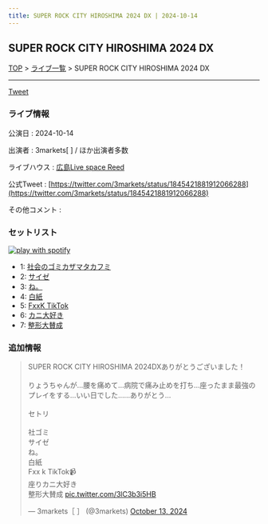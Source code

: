 ```yaml
---
title: SUPER ROCK CITY HIROSHIMA 2024 DX | 2024-10-14
---
```

## SUPER ROCK CITY HIROSHIMA 2024 DX

[TOP](/setlist/) > [ライブ一覧](lives.html) > SUPER ROCK CITY HIROSHIMA 2024 DX

___

<a href="https://twitter.com/share?ref_src=twsrc%5Etfw" data-text="3markets[ ]セットリスト > SUPER ROCK CITY HIROSHIMA 2024 DX" class="twitter-share-button" data-via="3markets" data-hashtags="3markets" data-related="3markets" data-show-count="false">Tweet</a>

### ライブ情報

公演日
:    2024-10-14

出演者
:    3markets[ ] / ほか出演者多数

ライブハウス
:    [広島Live space Reed](livehouse093.html)

公式Tweet
:    [https://twitter.com/3markets/status/1845421881912066288](https://twitter.com/3markets/status/1845421881912066288)

その他コメント
:    

### セットリスト


[![play with spotify](images/spotify-icon.png)](https://open.spotify.com/playlist/2EqbUrKzgJypI72PkMvQLP)



*  1: [社会のゴミカザマタカフミ](song002.html)
*  2: [サイゼ](song004.html)
*  3: [ね。](song076.html)
*  4: [白紙](song098.html)
*  5: [FxxK TikTok](song082.html)
*  6: [カニ大好き](song079.html)
*  7: [整形大賛成](song005.html)


### 追加情報



<blockquote class="twitter-tweet"><p lang="ja" dir="ltr">SUPER ROCK CITY HIROSHIMA 2024DXありがとうございました！<br><br>りょうちゃんが…腰を痛めて…病院で痛み止めを打ち…座ったまま最強のプレイをする…いい日でした……ありがとう…<br><br>セトリ<br><br>社ゴミ<br>サイゼ<br>ね。<br>白紙<br>Fxx k TikTok📹<br>座りカニ大好き<br>整形大賛成 <a href="https://t.co/3lC3b3i5HB">pic.twitter.com/3lC3b3i5HB</a></p>&mdash; 3markets［ ］ (@3markets) <a href="https://twitter.com/3markets/status/1845421881912066288?ref_src=twsrc%5Etfw">October 13, 2024</a></blockquote>
<script async src="https://platform.twitter.com/widgets.js" charset="utf-8"></script>




<script async src="https://platform.twitter.com/widgets.js" charset="utf-8"></script>